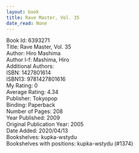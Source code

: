 ```yaml
---
layout: book
title: Rave Master, Vol. 35
date_read: None
---
```


Book Id: 6393271<br />
Title: Rave Master, Vol. 35<br />
Author: Hiro Mashima<br />
Author l-f: Mashima, Hiro<br />
Additional Authors: <br />
ISBN: 1427801614<br />
ISBN13: 9781427801616<br />
My Rating: 0<br />
Average Rating: 4.34<br />
Publisher: Tokyopop<br />
Binding: Paperback<br />
Number of Pages: 208<br />
Year Published: 2009<br />
Original Publication Year: 2005<br />
Date Added: 2020/04/13<br />
Bookshelves: kupka-wstydu<br />
Bookshelves with positions: kupka-wstydu (#1374)<br />

